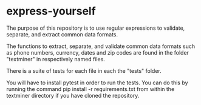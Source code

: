 # express-yourself

The purpose of this repository is to use regular expressions to validate, separate, and extract common data formats.

The functions to extract, separate, and validate common data formats such as phone numbers, currency, dates and zip codes
are found in the folder "textminer" in respectively named files.

There is a suite of tests for each file in each the "tests" folder.

You will have to install pytest in order to run the tests.  You can do this by running the command pip install -r requirements.txt from within the textminer directory if you have cloned the repository.

